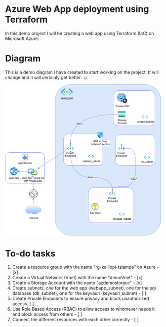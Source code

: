 # Azure Web App deployment using Terraform
In this demo project I will be creating a web app using Terraform (IaC) on Microsoft Azure. 

# Diagram
This is a demo diagram I have created to start working on the project. It will change and it will certainly get better. ☺️


![Project Diagram](diagram/infra.png)

# To-do tasks 
1. Create a resource group with the name "rg-kalliopi-tsiampa" on Azure - [x]
2. Create a Virtual Network (Vnet) with the name "demoVnet" - [x]
3. Create a Storage Account with the name "azdemostoracc" - [x]
4. Create subnets, one for the web app (webapp_subnet), one for the sql database (db_subnet), one for the keyvault (keyvault_subnet) - [ ]
5. Create Private Endpoints to ensure privacy and block unauthorized access. [ ]
6. Use Role Based Access (RBAC) to allow access to whomever needs it and block access from others - [ ]
7. Connect the different resources with each other correctly - [ ]




